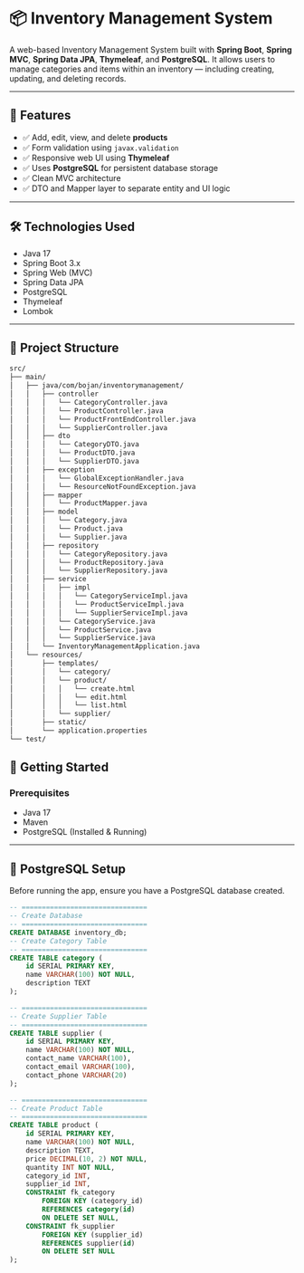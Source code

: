 # 📦 Inventory Management System

A web-based Inventory Management System built with **Spring Boot**, **Spring MVC**, **Spring Data JPA**, **Thymeleaf**, and **PostgreSQL**. It allows users to manage categories and items within an inventory — including creating, updating, and deleting records.

---

## 🚀 Features

- ✅ Add, edit, view, and delete **products**
- ✅ Form validation using `javax.validation`
- ✅ Responsive web UI using **Thymeleaf**
- ✅ Uses **PostgreSQL** for persistent database storage
- ✅ Clean MVC architecture
- ✅ DTO and Mapper layer to separate entity and UI logic

---

## 🛠️ Technologies Used

- Java 17
- Spring Boot 3.x
- Spring Web (MVC)
- Spring Data JPA
- PostgreSQL
- Thymeleaf
- Lombok

---

## 🧱 Project Structure

```bash
src/
├── main/
│   ├── java/com/bojan/inventorymanagement/
│   │   ├── controller
│   │   │   └── CategoryController.java
│   │   │   └── ProductController.java
│   │   │   └── ProductFrontEndController.java
│   │   │   └── SupplierController.java
│   │   ├── dto
│   │   │   └── CategoryDTO.java
│   │   │   └── ProductDTO.java
│   │   │   └── SupplierDTO.java
│   │   ├── exception
│   │   │   └── GlobalExceptionHandler.java
│   │   │   └── ResourceNotFoundException.java
│   │   ├── mapper
│   │   │   └── ProductMapper.java
│   │   ├── model
│   │   │   └── Category.java
│   │   │   └── Product.java
│   │   │   └── Supplier.java
│   │   ├── repository
│   │   │   └── CategoryRepository.java
│   │   │   └── ProductRepository.java
│   │   │   └── SupplierRepository.java
│   │   ├── service
│   │   │   ├── impl
│   │   │   │   └── CategoryServiceImpl.java
│   │   │   │   └── ProductServiceImpl.java
│   │   │   │   └── SupplierServiceImpl.java
│   │   │   └── CategoryService.java
│   │   │   └── ProductService.java
│   │   │   └── SupplierService.java
│   │   └── InventoryManagementApplication.java
│   └── resources/
│       ├── templates/
│       │   └── category/
│       │   └── product/
│       │   │   └── create.html
│       │   │   └── edit.html
│       │   │   └── list.html
│       │   └── supplier/
│       ├── static/
│       └── application.properties
└── test/
```

## 🔧 Getting Started

### Prerequisites

- Java 17
- Maven
- PostgreSQL (Installed & Running)

---

## 🐘 PostgreSQL Setup

Before running the app, ensure you have a PostgreSQL database created.

```sql
-- ===============================
-- Create Database
-- ===============================
CREATE DATABASE inventory_db;
-- Create Category Table
-- ===============================
CREATE TABLE category (
    id SERIAL PRIMARY KEY,
    name VARCHAR(100) NOT NULL,
    description TEXT
);

-- ===============================
-- Create Supplier Table
-- ===============================
CREATE TABLE supplier (
    id SERIAL PRIMARY KEY,
    name VARCHAR(100) NOT NULL,
    contact_name VARCHAR(100),
    contact_email VARCHAR(100),
    contact_phone VARCHAR(20)
);

-- ===============================
-- Create Product Table
-- ===============================
CREATE TABLE product (
    id SERIAL PRIMARY KEY,
    name VARCHAR(100) NOT NULL,
    description TEXT,
    price DECIMAL(10, 2) NOT NULL,
    quantity INT NOT NULL,
    category_id INT,
    supplier_id INT,
    CONSTRAINT fk_category
        FOREIGN KEY (category_id)
        REFERENCES category(id)
        ON DELETE SET NULL,
    CONSTRAINT fk_supplier
        FOREIGN KEY (supplier_id)
        REFERENCES supplier(id)
        ON DELETE SET NULL
);
